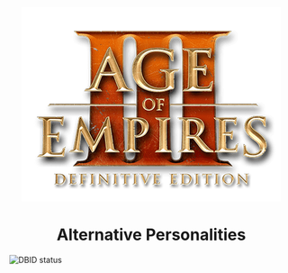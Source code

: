 <p align="center">
  <img src="./logo.png" alt="Logo" />
</p>

<h1 align="center">Alternative Personalities</h1>

![DBID status](https://github.com/alistairjah/age3de-alt-ai/actions/workflows/1_verify_dbids.yml/badge.svg)
